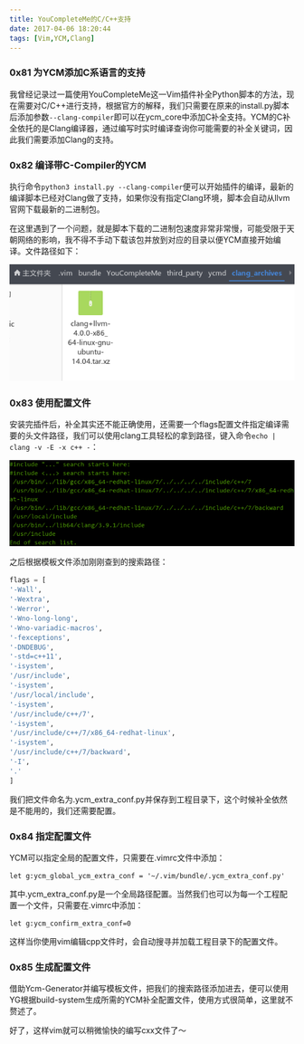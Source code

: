 ```yaml
---
title: YouCompleteMe的C/C++支持
date: 2017-04-06 18:20:44
tags: [Vim,YCM,Clang]
---
```


### 0x81 为YCM添加C系语言的支持

我曾经记录过一篇使用YouCompleteMe这一Vim插件补全Python脚本的方法，现在需要对C/C++进行支持，根据官方的解释，我们只需要在原来的install.py脚本后添加参数`--clang-compiler`即可以在ycm_core中添加C补全支持。YCM的C补全依托的是Clang编译器，通过编写时实时编译查询你可能需要的补全关键词，因此我们需要添加Clang的支持。

### 0x82 编译带C-Compiler的YCM

执行命令`python3 install.py --clang-compiler`便可以开始插件的编译，最新的编译脚本已经对Clang做了支持，如果你没有指定Clang环境，脚本会自动从llvm官网下载最新的二进制包。

在这里遇到了一个问题，就是脚本下载的二进制包速度非常非常慢，可能受限于天朝网络的影响，我不得不手动下载该包并放到对应的目录以便YCM直接开始编译。文件路径如下：

![归档位置](/images/2017_04_06_01.png)

### 0x83 使用配置文件

安装完插件后，补全其实还不能正确使用，还需要一个flags配置文件指定编译需要的头文件路径，我们可以使用clang工具轻松的拿到路径，键入命令`echo | clang -v -E -x c++ -`：

![搜索路径](/images/2017_04_06_02.png)

之后根据模板文件添加刚刚查到的搜索路径：

```Python
flags = [
'-Wall',
'-Wextra',
'-Werror',
'-Wno-long-long',
'-Wno-variadic-macros',
'-fexceptions',
'-DNDEBUG',
'-std=c++11',
'-isystem',
'/usr/include',
'-isystem',
'/usr/local/include',
'-isystem',
'/usr/include/c++/7',
'-isystem',
'/usr/include/c++/7/x86_64-redhat-linux',
'-isystem',
'/usr/include/c++/7/backward',
'-I',
'.'
]
```

我们把文件命名为.ycm_extra_conf.py并保存到工程目录下，这个时候补全依然是不能用的，我们还需要配置。

### 0x84 指定配置文件

YCM可以指定全局的配置文件，只需要在.vimrc文件中添加：

```vimrc
let g:ycm_global_ycm_extra_conf = '~/.vim/bundle/.ycm_extra_conf.py'
```

其中.ycm_extra_conf.py是一个全局路径配置。当然我们也可以为每一个工程配置一个文件，只需要在.vimrc中添加：

```vimrc
let g:ycm_confirm_extra_conf=0
```

这样当你使用vim编辑cpp文件时，会自动搜寻并加载工程目录下的配置文件。

### 0x85 生成配置文件

借助Ycm-Generator并编写模板文件，把我们的搜索路径添加进去，便可以使用YG根据build-system生成所需的YCM补全配置文件，使用方式很简单，这里就不赘述了。

好了，这样vim就可以稍微愉快的编写cxx文件了～
